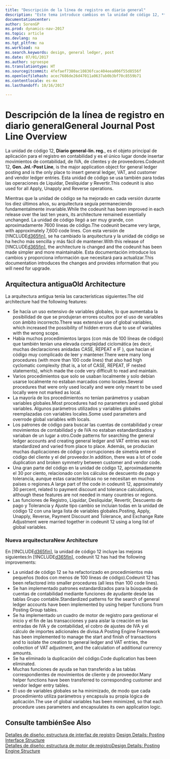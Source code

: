 ```yaml
---
title: "Descripción de la línea de registro en diario general"
description: "Este tema introduce cambios en la unidad de código 12, **Diario general-línea de registro**, que es el objeto principal de aplicación para el registro en contabilidad y es el único lugar donde insertar movimientos de contabilidad, de IVA, de clientes y de proveedores."
documentationcenter: 
author: SorenGP
ms.prod: dynamics-nav-2017
ms.topic: article
ms.devlang: na
ms.tgt_pltfrm: na
ms.workload: na
ms.search.keywords: design, general ledger, post
ms.date: 07/01/2017
ms.author: sgroespe
ms.translationtype: HT
ms.sourcegitcommit: 4fefaef7380ac10836fcac404eea006f55d8556f
ms.openlocfilehash: acec7686de26d47011a0637ab0b3bf70c8559b71
ms.contentlocale: es-mx
ms.lasthandoff: 10/16/2017

---
```

# <a name="general-journal-post-line-overview"></a><span data-ttu-id="dc436-103">Descripción de la línea de registro en diario general</span><span class="sxs-lookup"><span data-stu-id="dc436-103">General Journal Post Line Overview</span></span>
<span data-ttu-id="dc436-104">La unidad de código 12, **Diario general-lín. reg.**, es el objeto principal de aplicación para el registro en contabilidad y es el único lugar donde insertar movimientos de contabilidad, de IVA, de clientes y de proveedores.</span><span class="sxs-lookup"><span data-stu-id="dc436-104">Codeunit 12, **Gen. Jnl.-Post Line**, is the major application object for general ledger posting and is the only place to insert general ledger, VAT, and customer and vendor ledger entries.</span></span> <span data-ttu-id="dc436-105">Esta unidad de código se usa también para todas las operaciones de Liquidar, Desliquidar y Revertir.</span><span class="sxs-lookup"><span data-stu-id="dc436-105">This codeunit is also used for all Apply, Unapply and Reverse operations.</span></span>  
  
<span data-ttu-id="dc436-106">Mientras que la unidad de código se ha mejorado en cada versión durante los diez últimos años, su arquitectura seguía permaneciendo fundamentalmente invariable.</span><span class="sxs-lookup"><span data-stu-id="dc436-106">While the codeunit has been improved in each release over the last ten years, its architecture remained essentially unchanged.</span></span> <span data-ttu-id="dc436-107">La unidad de código llegó a ser muy grande, con aproximadamente 7600 líneas de código.</span><span class="sxs-lookup"><span data-stu-id="dc436-107">The codeunit became very large, with approximately 7,600 code lines.</span></span> <span data-ttu-id="dc436-108">Con esta versión de [!INCLUDE[d365fin](includes/d365fin_md.md)], se ha cambiado la arquitectura y la unidad de código se ha hecho más sencilla y más fácil de mantener.</span><span class="sxs-lookup"><span data-stu-id="dc436-108">With this release of [!INCLUDE[d365fin](includes/d365fin_md.md)], the architecture is changed and the codeunit has been made simpler and more maintainable.</span></span> <span data-ttu-id="dc436-109">Esta documentación introduce los cambios y proporciona información que necesitará para actualizar.</span><span class="sxs-lookup"><span data-stu-id="dc436-109">This documentation introduces the changes and provides information that you will need for upgrade.</span></span>  
  
## <a name="old-architecture"></a><span data-ttu-id="dc436-110">Arquitectura antigua</span><span class="sxs-lookup"><span data-stu-id="dc436-110">Old Architecture</span></span>  
<span data-ttu-id="dc436-111">La arquitectura antigua tenía las características siguientes:</span><span class="sxs-lookup"><span data-stu-id="dc436-111">The old architecture had the following features:</span></span>  
  
* <span data-ttu-id="dc436-112">Se hacía un uso extensivo de variables globales, lo que aumentaba la posibilidad de que se produjeran errores ocultos por el uso de variables con ámbito incorrecto.</span><span class="sxs-lookup"><span data-stu-id="dc436-112">There was extensive use of global variables, which increased the possibility of hidden errors due to use of variables with the wrong scope.</span></span>  
* <span data-ttu-id="dc436-113">Había muchos procedimientos largos (con más de 100 líneas de código) que también tenían una elevada complejidad ciclomática (es decir, muchas declaraciones anidadas CASE, REPEAT e IF ), que hacían el código muy complicado de leer y mantener.</span><span class="sxs-lookup"><span data-stu-id="dc436-113">There were many long procedures (with more than 100 code lines) that also had high cyclomatic complexity (that is, a lot of CASE, REPEAT, IF nested statements), which made the code very difficult to read and maintain.</span></span>  
* <span data-ttu-id="dc436-114">Varios procedimientos que solo se usaban localmente y solo debían usarse localmente no estaban marcados como locales.</span><span class="sxs-lookup"><span data-stu-id="dc436-114">Several procedures that were only used locally and were only meant to be used locally were not marked as local.</span></span>  
* <span data-ttu-id="dc436-115">La mayoría de los procedimientos no tenían parámetros y usaban variables globales.</span><span class="sxs-lookup"><span data-stu-id="dc436-115">Most procedures had no parameters and used global variables.</span></span> <span data-ttu-id="dc436-116">Algunos parámetros utilizados y variables globales reemplazadas con variables locales.</span><span class="sxs-lookup"><span data-stu-id="dc436-116">Some used parameters and overrode global variables with locals.</span></span>  
* <span data-ttu-id="dc436-117">Los patrones de código para buscar las cuentas de contabilidad y crear movimientos de contabilidad y de IVA no estaban estandardizados y variaban de un lugar a otro.</span><span class="sxs-lookup"><span data-stu-id="dc436-117">Code patterns for searching the general ledger accounts and creating general ledger and VAT entries was not standardized and varied from place to place.</span></span> <span data-ttu-id="dc436-118">Además, se producían muchas duplicaciones de código y corrupciones de simetría entre el código del cliente y el del proveedor.</span><span class="sxs-lookup"><span data-stu-id="dc436-118">In addition, there was a lot of code duplication and broken symmetry between customer and vendor code.</span></span>  
* <span data-ttu-id="dc436-119">Una gran parte del código en la unidad de código 12, aproximadamente el 30 por ciento, relacionado con los cálculos de descuento de pago y tolerancia, aunque estas características no se necesitan en muchos países o regiones.</span><span class="sxs-lookup"><span data-stu-id="dc436-119">A large part of the code in codeunit 12, approximately 30 percent, related to payment discount and tolerance calculations, although these features are not needed in many countries or regions.</span></span>  
* <span data-ttu-id="dc436-120">Las funciones de Registro, Liquidar, Desliquidar, Revertir, Descuento de pago y Tolerancia y Ajuste tipo cambio se incluían todas en la unidad de código 12 con una larga lista de variables globales.</span><span class="sxs-lookup"><span data-stu-id="dc436-120">Posting, Apply, Unapply, Reverse, Payment Discount and Tolerance, and Exchange Rate Adjustment were married together in codeunit 12 using a long list of global variables.</span></span>  
  
### <a name="new-architecture"></a><span data-ttu-id="dc436-121">Nueva arquitectura</span><span class="sxs-lookup"><span data-stu-id="dc436-121">New Architecture</span></span>  
<span data-ttu-id="dc436-122">En [!INCLUDE[d365fin](includes/d365fin_md.md)], la unidad de código 12 incluye las mejoras siguientes:</span><span class="sxs-lookup"><span data-stu-id="dc436-122">In [!INCLUDE[d365fin](includes/d365fin_md.md)], codeunit 12 has had the following improvements:</span></span>  
  
* <span data-ttu-id="dc436-123">La unidad de código 12 se ha refactorizado en procedimientos más pequeños (todos con menos de 100 líneas de código).</span><span class="sxs-lookup"><span data-stu-id="dc436-123">Codeunit 12 has been refactored into smaller procedures (all less than 100 code lines).</span></span>  
* <span data-ttu-id="dc436-124">Se han implementado patrones estandardizados para la búsqueda de cuentas de contabilidad mediante funciones de ayudante desde las tablas Grupo contable.</span><span class="sxs-lookup"><span data-stu-id="dc436-124">Standardized patterns for the search of general ledger accounts have been implemented by using helper functions from Posting Group tables.</span></span>  
* <span data-ttu-id="dc436-125">Se ha implementado un cuadro de motor de registro para gestionar el inicio y el fin de las transacciones y para aislar la creación en las entradas de IVA y de contabilidad, el cobro de ajustes de IVA y el cálculo de importes adicionales de divisa.</span><span class="sxs-lookup"><span data-stu-id="dc436-125">A Posting Engine Framework has been implemented to manage the start and finish of transactions and to isolate the creation to general ledger and VAT entries, the collection of VAT adjustment, and the calculation of additional currency amounts.</span></span>  
* <span data-ttu-id="dc436-126">Se ha eliminado la duplicación del código.</span><span class="sxs-lookup"><span data-stu-id="dc436-126">Code duplication has been eliminated.</span></span>  
* <span data-ttu-id="dc436-127">Muchas funciones de ayuda se han transferido a las tablas correspondientes de movimientos de cliente y de proveedor.</span><span class="sxs-lookup"><span data-stu-id="dc436-127">Many helper functions have been transferred to corresponding customer and vendor ledger entry tables.</span></span>  
* <span data-ttu-id="dc436-128">El uso de variables globales se ha minimizado, de modo que cada procedimiento utiliza parámetros y encapsula su propia lógica de aplicación.</span><span class="sxs-lookup"><span data-stu-id="dc436-128">The use of global variables has been minimized, so that each procedure uses parameters and encapsulates its own application logic.</span></span>  
  
## <a name="see-also"></a><span data-ttu-id="dc436-129">Consulte también</span><span class="sxs-lookup"><span data-stu-id="dc436-129">See Also</span></span>  
<span data-ttu-id="dc436-130">[Detalles de diseño: estructura de interfaz de registro](design-details-posting-interface-structure.md) </span><span class="sxs-lookup"><span data-stu-id="dc436-130">[Design Details: Posting Interface Structure](design-details-posting-interface-structure.md) </span></span>  
[<span data-ttu-id="dc436-131">Detalles de diseño: estructura de motor de registro</span><span class="sxs-lookup"><span data-stu-id="dc436-131">Design Details: Posting Engine Structure</span></span>](design-details-posting-engine-structure.md)

